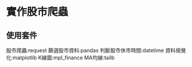 # 實作股市爬蟲
## 使用套件
股市爬蟲:request
篩選股市資料:pandas
判斷股市休市時間:datetime
資料視覺化:matplotlib
K線圖:mpl_finance
MA均線:tailb